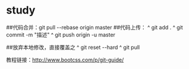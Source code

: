 # study
##代码合并：git pull --rebase origin master
##代码上传：
^ git add .
^ git commit -m "描述"
^ git push origin -u master

##放弃本地修改，直接覆盖之
^ git reset --hard
^ git pull


教程链接：http://www.bootcss.com/p/git-guide/